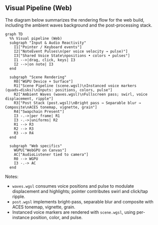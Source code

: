 ## Visual Pipeline (Web)

The diagram below summarizes the rendering flow for the web build, including the ambient waves background and the post-processing stack.

```mermaid
graph TD
  %% Visual pipeline (Web)
  subgraph "Input & Audio Reactivity"
    I1["Pointer / Keyboard events"]
    I2["NoteEvent Pulses\n(per voice velocity → pulse)"]
    I3["Shared Voice State\npositions • colors • pulses"]
    I1 -->|drag, click, keys| I3
    I2 -->|on note| I3
  end

  subgraph "Scene Rendering"
    R0["WGPU Device + Surface"]
    R1["Scene Pipeline (scene.wgsl)\nInstanced voice markers (quads→disks)\nInputs: positions, colors, pulse"]
    R2["Ambient Waves (waves.wgsl)\nFullscreen pass; swirl, voice displacement, ripple"]
    R3["Post Stack (post.wgsl)\nBright pass → Separable blur → Composite\nACES tonemap, vignette, grain"]
    R4["Swapchain Present"]
    I3 -.->|per frame| R1
    I3 -.->|uniforms| R2
    R1 --> R3
    R2 --> R3
    R3 --> R4
  end

  subgraph "Web specifics"
    WGPU["WebGPU on Canvas"]
    AC["AudioListener tied to camera"]
    R0 --> WGPU
    I3 -.-> AC
  end
```

Notes:

- `waves.wgsl` consumes voice positions and pulse to modulate displacement and highlights; pointer contributes swirl and click/tap ripple.
- `post.wgsl` implements bright-pass, separable blur and composite with ACES tonemap, vignette, grain.
- Instanced voice markers are rendered with `scene.wgsl`, using per-instance position, color, and pulse.
